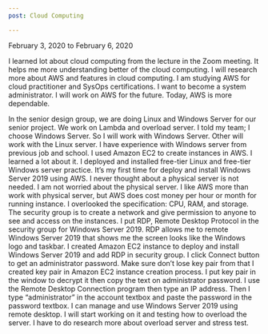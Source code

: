 ```yaml
---
post: Cloud Computing

---
```


February 3, 2020 to February 6, 2020

I learned lot about cloud computing from the lecture in the Zoom meeting. It helps me more understanding better of the cloud computing. I will research more about AWS and features in cloud computing. I am studying AWS for cloud practitioner and SysOps certifications. I want to become a system administrator. I will work on AWS for the future. Today, AWS is more dependable.

In the senior design group, we are doing Linux and Windows Server for our senior project. We work on Lambda and overload server. I told my team; I choose Windows Server. So I will work with Windows Server. Other will work with the Linux server. I have experience with Windows server from previous job and school. I used Amazon EC2 to create instances in AWS. I learned a lot about it. I deployed and installed free-tier Linux and free-tier Windows server practice. It’s my first time for deploy and install Windows Server 2019 using AWS. I never thought about a physical server is not needed. I am not worried about the physical server. I like AWS more than work with physical server, but AWS does cost money per hour or month for running instance. I overlooked the specification: CPU, RAM, and storage. The security group is to create a network and give permission to anyone to see and access on the instances. I put RDP, Remote Desktop Protocol in the security group for Windows Server 2019. RDP allows me to remote Windows Server 2019 that shows me the screen looks like the Windows logo and taskbar. I created Amazon EC2 instance to deploy and install Windows Server 2019 and add RDP in security group. I click Connect button to get an administrator password. Make sure don’t lose key pair from that I created key pair in Amazon EC2 instance creation process. I put key pair in the window to decrypt it then copy the text on administrator password. I use the Remote Desktop Connection program then type an IP address. Then I type “administrator” in the account textbox and paste the password in the password textbox. I can manage and use Windows Server 2019 using remote desktop. I will start working on it and testing how to overload the server. I have to do research more about overload server and stress test.
